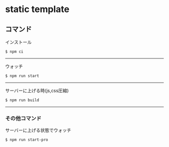 # static template

## コマンド
インストール
```text
$ npm ci
```
***
ウォッチ
```text
$ npm run start
```
***
サーバーに上げる時(js,css圧縮)
```text
$ npm run build
```
***
### その他コマンド
サーバーに上げる状態でウォッチ
```text
$ npm run start-pro
```
